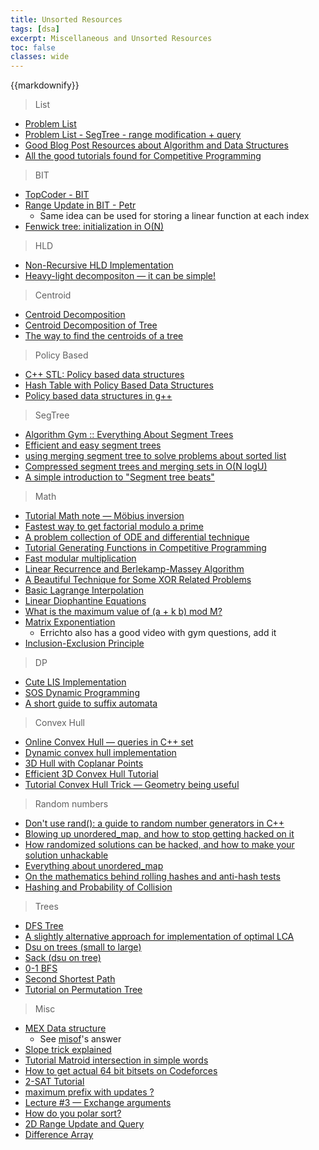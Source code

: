 ```yaml
---
title: Unsorted Resources
tags: [dsa]
excerpt: Miscellaneous and Unsorted Resources
toc: false
classes: wide
---
```

{{markdownify}}

> List
* [Problem List](https://codeforces.com/blog/entry/55274)
* [Problem List - SegTree - range modification + query](https://codeforces.com/blog/entry/12869)
* [Good Blog Post Resources about Algorithm and Data Structures](https://codeforces.com/blog/entry/13529)
* [All the good tutorials found for Competitive Programming](https://codeforces.com/blog/entry/57282)

> BIT
* [TopCoder - BIT](https://www.topcoder.com/community/competitive-programming/tutorials/binary-indexed-trees/)
* [Range Update in BIT - Petr](https://petr-mitrichev.blogspot.com/2013/05/fenwick-tree-range-updates.html)
    - Same idea can be used for storing a linear function at each index
* [Fenwick tree: initialization in O(N)](https://codeforces.com/blog/entry/59305)

> HLD
* [Non-Recursive HLD Implementation](https://codeforces.com/blog/entry/67149)
* [Heavy-light decompositon — it can be simple!](https://codeforces.com/blog/entry/12239)

> Centroid
* [Centroid Decomposition](https://codeforces.com/blog/entry/52492)
* [Centroid Decomposition of Tree](https://www.quora.com/q/threadsiiithyderabad/Centroid-Decomposition-of-a-Tree)
* [The way to find the centroids of a tree](https://codeforces.com/blog/entry/57593)

> Policy Based
* [C++ STL: Policy based data structures](https://codeforces.com/blog/entry/11080)
* [Hash Table with Policy Based Data Structures](https://codeforces.com/blog/entry/60737)
* [Policy based data structures in g++](https://www.geeksforgeeks.org/policy-based-data-structures-g/)

> SegTree
* [Algorithm Gym :: Everything About Segment Trees](https://codeforces.com/blog/entry/15890)
* [Efficient and easy segment trees](https://codeforces.com/blog/entry/18051)
* [using merging segment tree to solve problems about sorted list](https://codeforces.com/blog/entry/49446)
* [Compressed segment trees and merging sets in O(N logU)](https://codeforces.com/blog/entry/83170)
* [A simple introduction to "Segment tree beats"](https://codeforces.com/blog/entry/57319)

> Math
* [Tutorial Math note — Möbius inversion](https://codeforces.com/blog/entry/53925)
* [Fastest way to get factorial modulo a prime](https://codeforces.com/blog/entry/63491)
* [A problem collection of ODE and differential technique](https://codeforces.com/blog/entry/76447)
* [Tutorial Generating Functions in Competitive Programming](https://codeforces.com/blog/entry/77468)
* [Fast modular multiplication](https://codeforces.com/blog/entry/78489)
* [Linear Recurrence and Berlekamp-Massey Algorithm](https://codeforces.com/blog/entry/61306)
* [A Beautiful Technique for Some XOR Related Problems](https://codeforces.com/blog/entry/68953)
* [Basic Lagrange Interpolation](https://codeforces.com/blog/entry/82953)
* [Linear Diophantine Equations](https://brilliant.org/wiki/linear-diophantine-equations-one-equation/)
* [What is the maximum value of (a + k b) mod M?](https://math.stackexchange.com/questions/2698669/what-is-the-maximum-value-of-a-k-b-mod-m/2698694#2698694)
* [Matrix Exponentiation](http://zobayer.blogspot.com/2010/11/matrix-exponentiation.html)
    - Errichto also has a good video with gym questions, add it
* [Inclusion-Exclusion Principle](https://codeforces.com/blog/entry/64625)

> DP
* [Cute LIS Implementation](https://codeforces.com/blog/entry/13225)
* [SOS Dynamic Programming](https://codeforces.com/blog/entry/45223)
* [A short guide to suffix automata](https://codeforces.com/blog/entry/20861)

> Convex Hull
* [Online Convex Hull — queries in C++ set](https://codeforces.com/blog/entry/51275)
* [Dynamic convex hull implementation](https://codeforces.com/blog/entry/75929)
* [3D Hull with Coplanar Points](https://codeforces.com/blog/entry/73366)
* [Efficient 3D Convex Hull Tutorial](https://codeforces.com/blog/entry/81768)
* [Tutorial Convex Hull Trick — Geometry being useful](https://codeforces.com/blog/entry/63823)

> Random numbers
* [Don't use rand(): a guide to random number generators in C++](https://codeforces.com/blog/entry/61587)
* [Blowing up unordered_map, and how to stop getting hacked on it](https://codeforces.com/blog/entry/62393)
* [How randomized solutions can be hacked, and how to make your solution unhackable](https://codeforces.com/blog/entry/61675)
* [Everything about unordered_map](https://codeforces.com/blog/entry/21853)
* [On the mathematics behind rolling hashes and anti-hash tests](https://codeforces.com/blog/entry/60442)
* [Hashing and Probability of Collision](http://rng-58.blogspot.com/2017/02/hashing-and-probability-of-collision.html)

> Trees
* [DFS Tree](https://codeforces.com/blog/entry/68138)
* [A slightly alternative approach for implementation of optimal LCA](https://codeforces.com/blog/entry/67138)
* [Dsu on trees (small to large)](https://codeforces.com/blog/entry/67696)
* [Sack (dsu on tree)](https://codeforces.com/blog/entry/44351)
* [0-1 BFS](https://codeforces.com/blog/entry/22276)
* [Second Shortest Path](https://codeforces.com/blog/entry/16821)
* [Tutorial on Permutation Tree](https://codeforces.com/blog/entry/78898)

> Misc
* [MEX Data structure](https://codeforces.com/blog/entry/57934)
    - See [misof](https://codeforces.com/blog/entry/57934?#comment-416182)'s answer
* [Slope trick explained](https://codeforces.com/blog/entry/77298)
* [Tutorial Matroid intersection in simple words](https://codeforces.com/blog/entry/69287)
* [How to get actual 64 bit bitsets on Codeforces](https://codeforces.com/blog/entry/77480)
* [2-SAT Tutorial](https://codeforces.com/blog/entry/16205)
* [maximum prefix with updates ?](https://codeforces.com/blog/entry/81229)
* [Lecture #3 — Exchange arguments](https://codeforces.com/blog/entry/63533)
* [How do you polar sort?](https://codeforces.com/blog/entry/72815)
* [2D Range Update and Query](https://codeforces.com/blog/entry/46390)
* [Difference Array](https://www.geeksforgeeks.org/difference-array-range-update-query-o1/)

